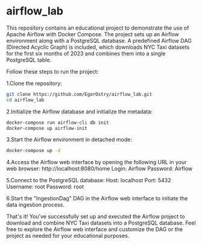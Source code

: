 # airflow_lab

This repository contains an educational project to demonstrate the use of Apache Airflow with Docker Compose. The project sets up an Airflow environment along with a PostgreSQL database. A predefined Airflow DAG (Directed Acyclic Graph) is included, which downloads NYC Taxi datasets for the first six months of 2023 and combines them into a single PostgreSQL table.

Follow these steps to run the project:

1.Clone the repository:
``` bash
git clone https://github.com/EgorOstry/airflow_lab.git
cd airflow_lab
```
2.Initialize the Airflow database and initialize the metadata:
``` bash
docker-compose run airflow-cli db init
docker-compose up airflow-init
``` 
3.Start the Airflow environment in detached mode:
``` bash
docker-compose up -d
``` 
4.Access the Airflow web interface by opening the following URL in your web browser:
http://localhost:8080/home
Login: Airflow
Password: Airflow

5.Connect to the PostgreSQL database:
Host: localhost
Port: 5432
Username: root
Password: root

6.Start the "IngestionDag" DAG in the Airflow web interface to initiate the data ingestion process.

That's it! You've successfully set up and executed the Airflow project to download and combine NYC Taxi datasets into a PostgreSQL database.
Feel free to explore the Airflow web interface and customize the DAG or the project as needed for your educational purposes.

